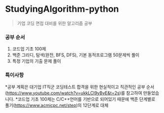 # StudyingAlgorithm-python
>기업 코딩 면접 대비를 위한 알고리즘 공부

### 공부 순서
1. 코드업 기초 100제
2. 백준 그리디, 탐색(완전, BFS, DFS), 기본 동적프로그램 50문제씩 풀이
3. 특정 기업의 기출 문제 풀이

### 특이사항
\*공부 계획은 대기업 IT직군 코딩테스트 합격을 위한 현실적이고 직관적인 공부 순서(https://www.youtube.com/watch?v=ukkLCl9yBvE&t=2s)를 참고하여 만들었습니다.
\*코드업 기초 100제는 C/C++언어를 기반으로 되어있기 때문에 백준 단계별로 풀기(https://www.acmicpc.net/step)의 12단계로 대체
